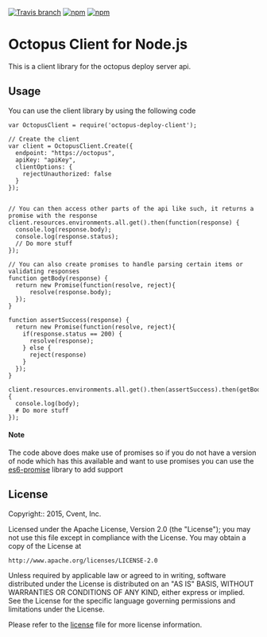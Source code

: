 [![Travis branch](https://img.shields.io/travis/cvent/node-octopus-deploy-client/master.svg?style=flat-square)](https://travis-ci.org/cvent/node-octopus-deploy-client) [![npm](https://img.shields.io/npm/v/octopus-deploy-client.svg?style=flat-square)](https://www.npmjs.com/package/octopus-deploy-client) [![npm](https://img.shields.io/npm/l/octopus-deploy-client.svg?style=flat-square)](https://github.com/cvent/node-octopus-deploy-client/blob/master/LICENSE)

# Octopus Client for Node.js

This is a client library for the octopus deploy server api.


## Usage

You can use the client library by using the following code

```node
var OctopusClient = require('octopus-deploy-client');

// Create the client
var client = OctopusClient.Create({
  endpoint: "https://octopus",
  apiKey: "apiKey",
  clientOptions: {
    rejectUnauthorized: false
  }
});


// You can then access other parts of the api like such, it returns a promise with the response
client.resources.environments.all.get().then(function(response) {
  console.log(response.body);
  console.log(response.status);
  // Do more stuff
});

// You can also create promises to handle parsing certain items or validating responses
function getBody(response) {
  return new Promise(function(resolve, reject){
      resolve(response.body);
  });
}

function assertSuccess(response) {
  return new Promise(function(resolve, reject){
    if(response.status == 200) {
      resolve(response);
    } else {
      reject(response)
    }
  });
}

client.resources.environments.all.get().then(assertSuccess).then(getBody).then(function(body) {
  console.log(body);
  # Do more stuff
});
```

#### Note

The code above does make use of promises so if you do not have a version of node which has this available and want to use promises you can use the [es6-promise](https://github.com/jakearchibald/es6-promise#auto-polyfill) library to add support


## License

Copyright:: 2015, Cvent, Inc.

Licensed under the Apache License, Version 2.0 (the "License");
you may not use this file except in compliance with the License.
You may obtain a copy of the License at

    http://www.apache.org/licenses/LICENSE-2.0

Unless required by applicable law or agreed to in writing, software
distributed under the License is distributed on an "AS IS" BASIS,
WITHOUT WARRANTIES OR CONDITIONS OF ANY KIND, either express or implied.
See the License for the specific language governing permissions and
limitations under the License.

Please refer to the [license](LICENSE) file for more license information.
